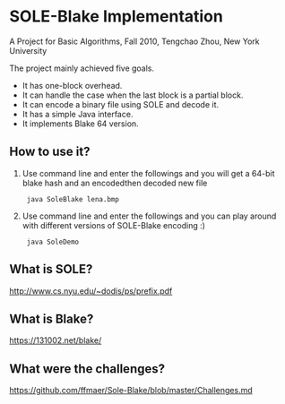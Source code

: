 SOLE-Blake Implementation
==========
A Project for Basic Algorithms, Fall 2010, Tengchao Zhou, New York University

The project mainly achieved five goals.
* It has one-block overhead.
* It can handle the case when the last block is a partial block.
* It can encode a binary file using SOLE and decode it.
* It has a simple Java interface.
* It implements Blake 64 version.

How to use it?
-------------------------
1. Use command line and enter the followings and you will get a 64-bit blake hash and an encodedthen decoded new file

        java SoleBlake lena.bmp 

2. Use command line and enter the followings and you can play around with different versions of SOLE-Blake encoding :)

        java SoleDemo

What is SOLE?
-------------------------
http://www.cs.nyu.edu/~dodis/ps/prefix.pdf

What is Blake?
-------------------------
https://131002.net/blake/

What were the challenges?
-------------------------
https://github.com/ffmaer/Sole-Blake/blob/master/Challenges.md
